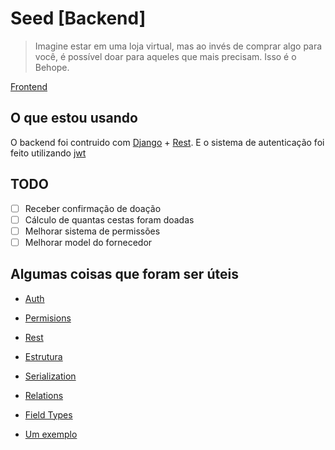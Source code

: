 # Seed [Backend]

> Imagine estar em uma loja virtual, mas ao invés de comprar algo para você, é possível doar para aqueles que mais precisam. Isso é o Behope.

[Frontend](https://github.com/GustavoHen12/seed-front)

## O que estou usando
O backend foi contruido com [Django](https://www.djangoproject.com/) + [Rest](https://www.django-rest-framework.org/). E o sistema de autenticação foi feito utilizando [jwt](https://django-rest-framework-simplejwt.readthedocs.io/en/latest/)

## TODO
- [ ] Receber confirmação de doação
- [ ] Cálculo de quantas cestas foram doadas
- [ ] Melhorar sistema de permissões
- [ ] Melhorar model do fornecedor

## Algumas coisas que foram ser úteis

- [Auth](https://www.django-rest-framework.org/api-guide/authentication/)

- [Permisions](https://www.django-rest-framework.org/api-guide/permissions/)

- [Rest](https://www.django-rest-framework.org/#)

- [Estrutura](https://djangobook.com/mdj2-django-structure/)

- [Serialization](https://www.django-rest-framework.org/api-guide/serializers/#dealing-with-nested-objects)

- [Relations](https://www.django-rest-framework.org/api-guide/relations/)

- [Field Types](https://docs.djangoproject.com/en/3.1/ref/models/fields/#model-field-types)

- [Um exemplo](https://github.com/arishta/shopperstar)
